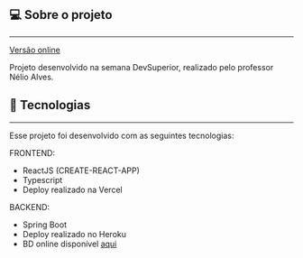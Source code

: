## 💻 Sobre o projeto

---

<a href="https://dsmeta-eduardo.vercel.app/" target="_blank">Versão online</a>

Projeto desenvolvido na semana DevSuperior, realizado pelo professor Nélio Alves.

## 🚀 Tecnologias

---

Esse projeto foi desenvolvido com as seguintes tecnologias:

FRONTEND:
- ReactJS (CREATE-REACT-APP)
- Typescript
- Deploy realizado na Vercel

BACKEND:
- Spring Boot
- Deploy realizado no Heroku
- BD online disponível <a href="https://dsmeta-eduardomarra.herokuapp.com/sales" target="_blank">aqui</a> 
